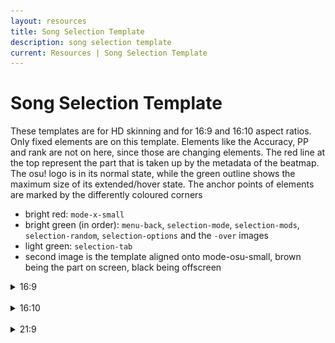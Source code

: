 ```yaml
---
layout: resources
title: Song Selection Template
description: song selection template
current: Resources | Song Selection Template
---
```


# Song Selection Template

These templates are for HD skinning and for 16:9 and 16:10 aspect ratios. Only fixed elements are on this template. Elements like the Accuracy, PP and rank are not on here, since those are changing elements. The red line at the top represent the part that is taken up by the metadata of the beatmap. The osu! logo is in its normal state, while the green outline shows the maximum size of its extended/hover state.
The anchor points of elements are marked by the differently coloured corners

-   bright red: `mode-x-small`
-   bright green (in order): `menu-back`, `selection-mode`, `selection-mods`, `selection-random`, `selection-options` and the `-over` images
-   light green: `selection-tab`
-   second image is the template aligned onto mode-osu-small, brown being the part on screen, black being offscreen

<details><summary>16:9</summary>

<img src="song_selection/16-9.png">
<img src="song_selection/mode-x-small_16-9.png">

</details>
<br>
<details><summary>16:10</summary>

<img src="song_selection/16-10.png">
<img src="song_selection/mode-x-small_16-10.png">

</details>
<br>
<details><summary>21:9</summary>

This is based on 1440p 21:9, 21:9 based on 1080p is slightly thinner.

<img src="song_selection/21-9.png">
<img src="song_selection/mode-x-small_21-9.png">

</details>